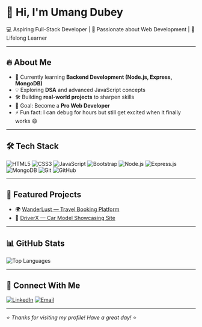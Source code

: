# 👋 Hi, I'm Umang Dubey  
💻 Aspiring Full-Stack Developer | 🚀 Passionate about Web Development | 🧠 Lifelong Learner  

---

## 🔥 About Me
- 🌱 Currently learning **Backend Development (Node.js, Express, MongoDB)**
- 💡 Exploring **DSA** and advanced JavaScript concepts
- 🛠 Building **real-world projects** to sharpen skills
- 🎯 Goal: Become a **Pro Web Developer**
- ⚡ Fun fact: I can debug for hours but still get excited when it finally works 😄

---

## 🛠 Tech Stack
![HTML5](https://img.shields.io/badge/HTML5-E34F26?logo=html5&logoColor=white)
![CSS3](https://img.shields.io/badge/CSS3-1572B6?logo=css3&logoColor=white)
![JavaScript](https://img.shields.io/badge/JavaScript-F7DF1E?logo=javascript&logoColor=black)
![Bootstrap](https://img.shields.io/badge/Bootstrap-7952B3?logo=bootstrap&logoColor=white)
![Node.js](https://img.shields.io/badge/Node.js-339933?logo=node.js&logoColor=white)
![Express.js](https://img.shields.io/badge/Express.js-000000?logo=express&logoColor=white)
![MongoDB](https://img.shields.io/badge/MongoDB-4EA94B?logo=mongodb&logoColor=white)
![Git](https://img.shields.io/badge/Git-F05032?logo=git&logoColor=white)
![GitHub](https://img.shields.io/badge/GitHub-181717?logo=github&logoColor=white)

---

## 📌 Featured Projects
- 🌍 [WanderLust — Travel Booking Platform](https://github.com/Umangd29/WanderLust---Travel-Booking-Listing-Website)
- 🚗 [DriverX — Car Model Showcasing Site](https://github.com/Umangd29/DriverX)

---

## 📊 GitHub Stats
![Top Languages](https://github-readme-stats.vercel.app/api/top-langs/?username=Umangd29&layout=compact&theme=radical)

---

## 🤝 Connect With Me
[![LinkedIn](https://img.shields.io/badge/LinkedIn-0A66C2?logo=linkedin&logoColor=white)](https://www.linkedin.com/in/umangdubey29)
[![Email](https://img.shields.io/badge/Email-umangdubey1229@gmail.com-red?logo=gmail&logoColor=white)](mailto:umangdubey1229@gmail.com)

---
⭐️ *Thanks for visiting my profile! Have a great day!* ⭐️
